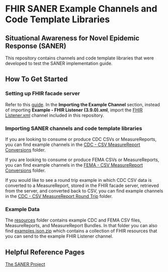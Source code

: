 # FHIR SANER Example Channels and Code Template Libraries

## Situational Awareness for Novel Epidemic Response (SANER)

This repository contains channels and code template libraries that were developed to test the SANER implementation guide.

## How To Get Started

### Setting up FHIR facade server

Refer to this [guide](http://www.mirthcorp.com/community/wiki/display/mirth/Example+Channel+(R4)). In the **Importing the Example Channel** section, instead of importing **Example - FHIR Listener (3.9.0).xml**, import the [FHIR Listener.xml](channels/FHIR%20Listener/FHIR%20Listener.xml) channel included in this repository.

### Importing SANER channels and code template libraries

If you are looking to consume or produce CDC CSVs or MeasureReports, you can find example channels in the [CDC - CSV MeasureReport Conversions](channels/CDC%20-%20CSV%20MeasureReport%20Conversions) folder.

If you are looking to consume or produce FEMA CSVs or MeasureReports, you can find example channels in the [FEMA - CSV MeasureReport Conversions](channels/FEMA%20-%20CSV%20MeasureReport%20Conversions) folder.

If you would like to see a round trip example in which CDC CSV data is converted to a MeasureReport, stored in the FHIR facade server, retrieved from the server, and converted back to CSV, you can find example channels in the [CDC - CSV MeasureReport Round Trip](channels/CDC%20-%20CSV%20MeasureReport%20Round%20Trip) folder.

### Example Data

The [resources](resources) folder contains example CDC and FEMA CSV files, MeasureReports, and MeasureReport Bundles. In that folder you can also find  [examples.json.zip](resources/examples.json.zip) which contains a collection of FHIR resources that you can send to the example FHIR Listener channel.

## Helpful Reference Pages

[The SANER Project](http://build.fhir.org/ig/HL7/fhir-saner/overview.html)
